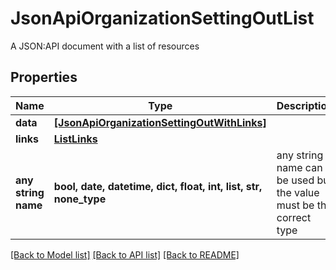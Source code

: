 # JsonApiOrganizationSettingOutList

A JSON:API document with a list of resources

## Properties
Name | Type | Description | Notes
------------ | ------------- | ------------- | -------------
**data** | [**[JsonApiOrganizationSettingOutWithLinks]**](JsonApiOrganizationSettingOutWithLinks.md) |  | 
**links** | [**ListLinks**](ListLinks.md) |  | [optional] 
**any string name** | **bool, date, datetime, dict, float, int, list, str, none_type** | any string name can be used but the value must be the correct type | [optional]

[[Back to Model list]](../README.md#documentation-for-models) [[Back to API list]](../README.md#documentation-for-api-endpoints) [[Back to README]](../README.md)


